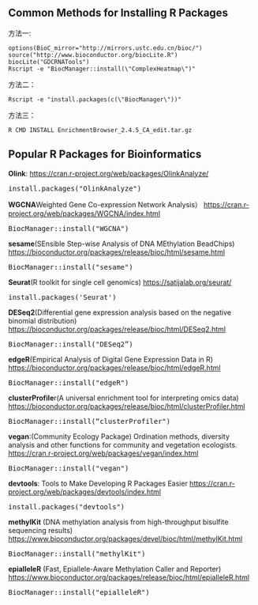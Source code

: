 ## Common Methods for Installing R Packages
方法一:

    options(BioC_mirror="http://mirrors.ustc.edu.cn/bioc/")
    source("http://www.bioconductor.org/biocLite.R")
    biocLite("GDCRNATools")
    Rscript -e "BiocManager::install(\"ComplexHeatmap\")"

方法二：

    Rscript -e "install.packages(c(\"BiocManager\"))"

方法三：

    R CMD INSTALL EnrichmentBrowser_2.4.5_CA_edit.tar.gz

## Popular R Packages for Bioinformatics

**Olink**:
https://cran.r-project.org/web/packages/OlinkAnalyze/
<pre>install.packages("OlinkAnalyze")</pre>

**WGCNA**Weighted Gene Co-expression Network Analysis）
https://cran.r-project.org/web/packages/WGCNA/index.html
<pre>BiocManager::install("WGCNA")</pre>

**sesame**(SEnsible Step-wise Analysis of DNA MEthylation BeadChips)
https://bioconductor.org/packages/release/bioc/html/sesame.html
<pre>BiocManager::install("sesame")</pre>

**Seurat**(R toolkit for single cell genomics)
https://satijalab.org/seurat/
<pre>install.packages('Seurat')</pre>

**DESeq2**(Differential gene expression analysis based on the negative binomial distribution)
https://bioconductor.org/packages/release/bioc/html/DESeq2.html
<pre>BiocManager::install("DESeq2”)</pre>

**edgeR**(Empirical Analysis of Digital Gene Expression Data in R)
https://bioconductor.org/packages/release/bioc/html/edgeR.html
<pre>BiocManager::install("edgeR")</pre>

**clusterProfile**r(A universal enrichment tool for interpreting omics data)
https://bioconductor.org/packages/release/bioc/html/clusterProfiler.html
<pre>BiocManager::install(“clusterProfiler")</pre>

**vegan**:(Community Ecology Package)
Ordination methods, diversity analysis and other functions for community and vegetation ecologists.
https://cran.r-project.org/web/packages/vegan/index.html
<pre>BiocManager::install("vegan")</pre>

**devtools**: Tools to Make Developing R Packages Easier
https://cran.r-project.org/web/packages/devtools/index.html
<pre>install.packages("devtools")</pre>

**methylKit** (DNA methylation analysis from high-throughput bisulfite sequencing results)
https://www.bioconductor.org/packages/devel/bioc/html/methylKit.html
<pre>BiocManager::install("methylKit")</pre>

**epialleleR** (Fast, Epiallele-Aware Methylation Caller and Reporter)
https://www.bioconductor.org/packages/release/bioc/html/epialleleR.html
<pre>BiocManager::install("epialleleR")</pre>

